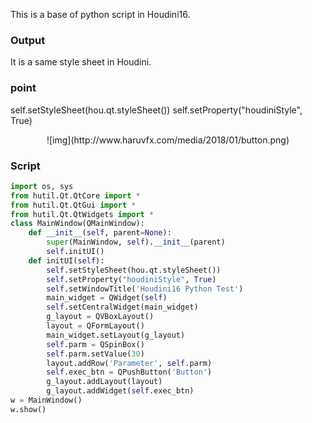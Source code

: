 This is a base of python script in Houdini16.

### Output
It is a same style sheet in Houdini.

### point
self.setStyleSheet(hou.qt.styleSheet())
self.setProperty("houdiniStyle", True)

<div style="text-align: center;">
![img](http://www.haruvfx.com/media/2018/01/button.png)
</div>

### Script
```python
import os, sys
from hutil.Qt.QtCore import *
from hutil.Qt.QtGui import *
from hutil.Qt.QtWidgets import *
class MainWindow(QMainWindow):
    def __init__(self, parent=None):
        super(MainWindow, self).__init__(parent)
        self.initUI()
    def initUI(self):
        self.setStyleSheet(hou.qt.styleSheet())
        self.setProperty("houdiniStyle", True)
        self.setWindowTitle('Houdini16 Python Test')
        main_widget = QWidget(self)
        self.setCentralWidget(main_widget)
        g_layout = QVBoxLayout()
        layout = QFormLayout()
        main_widget.setLayout(g_layout)
        self.parm = QSpinBox()
        self.parm.setValue(30)
        layout.addRow('Parameter', self.parm)
        self.exec_btn = QPushButton('Button')
        g_layout.addLayout(layout)
        g_layout.addWidget(self.exec_btn)
w = MainWindow()
w.show()
```